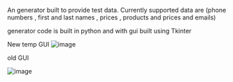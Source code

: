 An generator built to provide test data. Currently supported data are (phone numbers , first and last names , prices , products and prices and emails)

generator code is built in python and with gui built using Tkinter 

New temp GUI 
![image](https://user-images.githubusercontent.com/93944055/213881423-c9b99962-1550-4336-8490-a67f538c7697.png)


old GUI

![image](https://user-images.githubusercontent.com/93944055/213772568-26f4439a-5744-421d-a70e-19cd87f2ac38.png)
